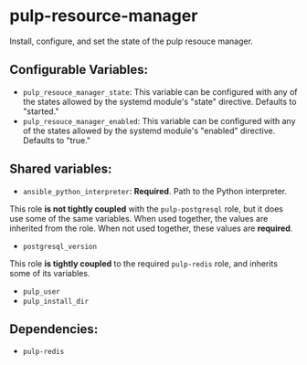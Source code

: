 pulp-resource-manager
=============

Install, configure, and set the state of the pulp resouce manager.

Configurable Variables:
-----------------------

* `pulp_resouce_manager_state`: This variable can be configured with any of the
  states allowed by the systemd module's "state" directive. Defaults to "started."
* `pulp_resouce_manager_enabled`: This variable can be configured with any of the
  states allowed by the systemd module's "enabled" directive. Defaults to "true."

Shared variables:
-----------------

* `ansible_python_interpreter`: **Required**. Path to the Python interpreter.

This role **is not tightly coupled** with the `pulp-postgresql` role, but it does
use some of the same variables. When used together, the values are inherited from
the role. When not used together, these values are **required**.

* `postgresql_version`

This role **is tightly coupled** to the required `pulp-redis` role, and inherits
some of its variables.

* `pulp_user`
* `pulp_install_dir`

Dependencies:
-------------

* `pulp-redis`
